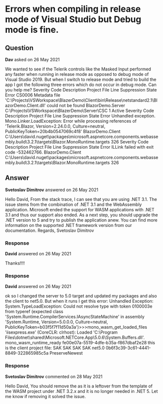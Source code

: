 # Errors when compiling in release mode of Visual Studio but Debug mode is fine.

## Question

**Dav** asked on 26 May 2021

We wanted to see if the Telerik controls like the Masked Input performed any faster when running in release mode as opposed to debug mode of Visual Studio 2019. But when I switch to release mode and tried to build the app I got the following three errors which do not occur in debug mode. Can you help me? Severity Code Description Project File Line Suppression State Error CS0006 Metadata file 'C:\Projects\VSWorkspace\BlazerDemo\Client\bin\Release\netstandard2.1\BlazorDemo.Client.dll' could not be found BlazorDemo.Server C:\Projects\VSWorkspace\BlazerDemo\Server\CSC 1 Active Severity Code Description Project File Line Suppression State Error Unhandled exception. Mono.Linker.LoadException: Error while processing references of 'Telerik.Blazor, Version=2.24.0.0, Culture=neutral, PublicKeyToken=20b4b0547069c4f8' BlazorDemo.Client C:\Users\david\.nuget\packages\microsoft.aspnetcore.components.webassembly.build\3.2.1\targets\Blazor.MonoRuntime.targets 326 Severity Code Description Project File Line Suppression State Error ILLink failed with exit code -532462766. BlazorDemo.Client C:\Users\david\.nuget\packages\microsoft.aspnetcore.components.webassembly.build\3.2.1\targets\Blazor.MonoRuntime.targets 326

## Answer

**Svetoslav Dimitrov** answered on 26 May 2021

Hello David, From the stack trace, I can see that you are using .NET 3.1. The issue stems from the combination of .NET 3.1 and the WebAssembly application. Microsoft ended the support for WASM applications with .NET 3.1 and thus our support also ended. As a next step, you should upgrade the .NET version to 5 and try to publish the application anew. You can find more information on the supported .NET framework version from our documentation. Regards, Svetoslav Dimitrov

### Response

**David** answered on 26 May 2021

Thanks!!!!

### Response

**David** answered on 26 May 2021

ok so I changed the server to 5.0 target and updated my packages and also the client to net5.0. But when it runs I get this error: Unhandled Exception: System.TypeLoadException: Could not resolve type with token 0100003e from typeref (expected class 'System.Runtime.CompilerServices.IAsyncStateMachine' in assembly 'System.Runtime, Version=5.0.0.0, Culture=neutral, PublicKeyToken=b03f5f7f11d50a3a')>>>mono_wasm_get_loaded_files 'iisexpress.exe' (CoreCLR: clrhost): Loaded 'C:\Program Files\dotnet\shared\Microsoft.NETCore.App\5.0.6\System.Buffers.dll'. mono_wasm_runtime_ready fe00e07a-5519-4dfe-b35a-f867dbaf2e28 this is the client project file: <Project Sdk="Microsoft.NET.Sdk.Web"> <PropertyGroup Label="Globals"> <SccProjectName>SAK</SccProjectName> <SccProvider>SAK</SccProvider> <SccAuxPath>SAK</SccAuxPath> <SccLocalPath>SAK</SccLocalPath> </PropertyGroup> <PropertyGroup> <TargetFramework>net5.0</TargetFramework> <UserSecretsId>0b6f3c39-3c61-4441-8849-322865985c5a</UserSecretsId> </PropertyGroup> <ItemGroup> <PackageReference Include="log4net" Version="2.0.12" /> <PackageReference Include="Microsoft.AspNetCore.Components.WebAssembly" Version="5.0.6" /> <PackageReference Include="Microsoft.AspNetCore.Components.WebAssembly.Build" Version="3.2.1" PrivateAssets="all" /> <PackageReference Include="Microsoft.AspNetCore.Components.WebAssembly.DevServer" Version="5.0.6" PrivateAssets="all" /> <PackageReference Include="Microsoft.Extensions.Logging" Version="5.0.0" /> <PackageReference Include="Microsoft.Extensions.Logging.Log4Net.AspNetCore" Version="5.0.1" /> <PackageReference Include="System.Net.Http.Json" Version="5.0.0" /> <PackageReference Include="Telerik.UI.for.Blazor" Version="2.24.0" /> </ItemGroup> <ItemGroup> <ProjectReference Include="..\SPOT Services\SPOT Services.csproj" /> <ProjectReference Include="..\SPOTShareCode\SPOT Shared Code.csproj" /> </ItemGroup> <ItemGroup> <None Update="log4net.xml"> <CopyToOutputDirectory>PreserveNewest</CopyToOutputDirectory> </None> </ItemGroup> </Project>

### Response

**Svetoslav Dimitrov** commented on 28 May 2021

Hello David, You should remove the <PackageReference Include="Microsoft.AspNetCore.Components.WebAssembly.Build" Version="3.2.1" PrivateAssets="all" /> as it is a leftover from the template of the WASM project under .NET 3.2.x and it is no longer needed in .NET 5. Let me know if removing it solved the issue.
